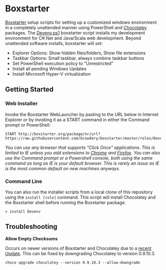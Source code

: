 # Boxstarter

[Boxstarter](http://boxstarter.org/) setup scripts for setting up a customized windows environment in a completely unattended manner using PowerShell and [Chocolatey](https://chocolatey.org/) packages. The [Devenv.ps1](roles/Devenv.ps1) boxstarter script installs my development environment for C#.Net and Java/Scala web development. Beyond unattended software installs, boxstarter will set:

* Explorer Options: Show hidden files/folders, Show file extensions
* Taskbar Options: Small taskbar, always combine taskbar buttons
* Set PowerShell execution policy to "Unrestricted"
* Install all pending Windows Updates
* Install Microsoft Hyper-V virtualization



## Getting Started
### Web Installer

Invoke the Boxstarter WebLauncher by pasting to the URL below in Internet Explorer or by invoking it as a START command in either the Command prompt or PowerShell:

```
START http://boxstarter.org/package/nr/url?https://raw.githubusercontent.com/bcowdery/boxstarter/master/roles/Devenv.ps1
```

*You can use any browser that supports "Click Once" applications. This is limited to IE unless you add extensions to [Chrome](https://chrome.google.com/webstore/detail/clickonce-for-google-chro/kekahkplibinaibelipdcikofmedafmb) and [Firefox](https://addons.mozilla.org/en-us/firefox/addon/fxclickonce/). You can also use the Command prompt or a Powershell console, both using the same command as long as IE is your default browser. This is rarely an issue as IE is the most common default on new machines anyways.*


### Command Line
You can also run the installer scripts from a local clone of this repository using the `install [role]` command. This script will install Chocolatey and the Boxstarter shell before running the Boxstarter package.

```
> install Devenv
```


## Troubleshooting

**Allow Empty Checksums**

Occurs on newer versions of Boxstarter and Chocolatey due to a [recent Update](https://github.com/mwrock/boxstarter/issues/198). This can be fixed by downgrading Chocolatey to version 0.9.10.3.

```
choco upgrade chocolatey --version 0.9.10.3 --allow-downgrade
```
